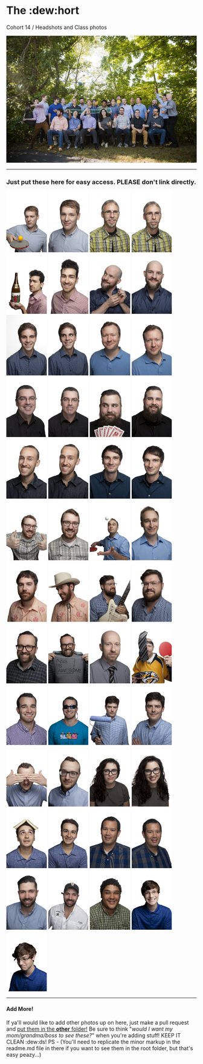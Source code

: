 # The :dew:hort
Cohort 14 / Headshots and Class photos  

![Cohort 14 Class Photo](/groupphotos/2016_09_20_NSS_Cohort_14_Group_0030_T.jpg?raw=true "Cohort 14 Class Photo")
***

### Just put these here for easy access. **PLEASE** don't link directly.


<img src="/individualphotos/2016_09_20_NSS_Cohort_14_0005_T.jpg" height="160">
<img src="/individualphotos/2016_09_20_NSS_Cohort_14_0014_T.jpg" height="160">
<img src="/individualphotos/2016_09_20_NSS_Cohort_14_0052_T.jpg" height="160">
<img src="/individualphotos/2016_09_20_NSS_Cohort_14_0056_T.jpg" height="160">
<img src="/individualphotos/2016_09_20_NSS_Cohort_14_0090_T.jpg" height="160">
<img src="/individualphotos/2016_09_20_NSS_Cohort_14_0116_T.jpg" height="160">
<img src="/individualphotos/2016_09_20_NSS_Cohort_14_0146_T.jpg" height="160">
<img src="/individualphotos/2016_09_20_NSS_Cohort_14_0155_T.jpg" height="160">
<img src="/individualphotos/2016_09_20_NSS_Cohort_14_0210_T-2.jpg" height="160">
<img src="/individualphotos/2016_09_20_NSS_Cohort_14_0216_T.jpg" height="160">
<img src="/individualphotos/2016_09_20_NSS_Cohort_14_0236_T.jpg" height="160">
<img src="/individualphotos/2016_09_20_NSS_Cohort_14_0254_T.jpg" height="160">
<img src="/individualphotos/2016_09_20_NSS_Cohort_14_0273_T.jpg" height="160">
<img src="/individualphotos/2016_09_20_NSS_Cohort_14_0280_T.jpg" height="160">
<img src="/individualphotos/2016_09_20_NSS_Cohort_14_0293_T.jpg" height="160">
<img src="/individualphotos/2016_09_20_NSS_Cohort_14_0316_T.jpg" height="160">
<img src="/individualphotos/2016_09_20_NSS_Cohort_14_0371_T.jpg" height="160">
<img src="/individualphotos/2016_09_20_NSS_Cohort_14_0373_T.jpg" height="160">
<img src="/individualphotos/2016_09_20_NSS_Cohort_14_0377_T.jpg" height="160">
<img src="/individualphotos/2016_09_20_NSS_Cohort_14_0395_T.jpg" height="160">
<img src="/individualphotos/2016_09_20_NSS_Cohort_14_0403_T.jpg" height="160">
<img src="/individualphotos/2016_09_20_NSS_Cohort_14_0426_T.jpg" height="160">
<img src="/individualphotos/2016_09_20_NSS_Cohort_14_0443_T.jpg" height="160">
<img src="/individualphotos/2016_09_20_NSS_Cohort_14_0455_T.jpg" height="160">
<img src="/individualphotos/2016_09_20_NSS_Cohort_14_0496_T.jpg" height="160">
<img src="/individualphotos/2016_09_20_NSS_Cohort_14_0518_T.jpg" height="160">
<img src="/individualphotos/2016_09_20_NSS_Cohort_14_0530_T.jpg" height="160">
<img src="/individualphotos/2016_09_20_NSS_Cohort_14_0560_T.jpg" height="160">
<img src="/individualphotos/2016_09_20_NSS_Cohort_14_0590_T.jpg" height="160">
<img src="/individualphotos/2016_09_20_NSS_Cohort_14_0592_T.jpg" height="160">
<img src="/individualphotos/2016_09_20_NSS_Cohort_14_0629_T.jpg" height="160">
<img src="/individualphotos/2016_09_20_NSS_Cohort_14_0645_T.jpg" height="160">
<img src="/individualphotos/2016_09_20_NSS_Cohort_14_0683_T.jpg" height="160">
<img src="/individualphotos/2016_09_20_NSS_Cohort_14_0690_T.jpg" height="160">
<img src="/individualphotos/2016_09_20_NSS_Cohort_14_0713_T.jpg" height="160">
<img src="/individualphotos/2016_09_20_NSS_Cohort_14_0738_T.jpg" height="160">
<img src="/individualphotos/2016_09_20_NSS_Cohort_14_0751_T.jpg" height="160">
<img src="/individualphotos/2016_09_20_NSS_Cohort_14_0768_T.jpg" height="160">
<img src="/individualphotos/2016_09_20_NSS_Cohort_14_0790_T.jpg" height="160">
<img src="/individualphotos/2016_09_20_NSS_Cohort_14_0844_T.jpg" height="160">
<img src="/individualphotos/2016_09_20_NSS_Cohort_14_0859_T.jpg" height="160">
<img src="/individualphotos/2016_09_20_NSS_Cohort_14_0889_T.jpg" height="160">
<img src="/individualphotos/2016_09_20_NSS_Cohort_14_0901_T.jpg" height="160">
<img src="/individualphotos/2016_09_20_NSS_Cohort_14_0905_T.jpg" height="160">
<img src="/individualphotos/2016_09_20_NSS_Cohort_14_0918_T.jpg" height="160">
<img src="/individualphotos/2016_09_20_NSS_Cohort_14_0941_T.jpg" height="160">
<img src="/individualphotos/2016_09_20_NSS_Cohort_14_0961_T.jpg" height="160">
<img src="/individualphotos/2016_09_20_NSS_Cohort_14_0980_T.jpg" height="160">
<img src="/individualphotos/2016_09_20_NSS_Cohort_14_0999_T.jpg" height="160">

***
#### Add More!
If ya'll would like to add other photos up on here, just make a pull request and [put them in the **other** folder!](/other) Be sure to think "_would I want my mom/grandma/boss to see these?_" when you're adding stuff! KEEP IT CLEAN :dew:ds!
PS - (You'll need to replicate the minor markup in the readme.md file in there if you want to see them in the root folder, but that's easy peazy...)
